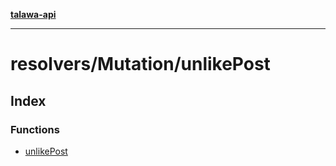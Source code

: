 [**talawa-api**](../../../README.md)

***

# resolvers/Mutation/unlikePost

## Index

### Functions

- [unlikePost](functions/unlikePost.md)
